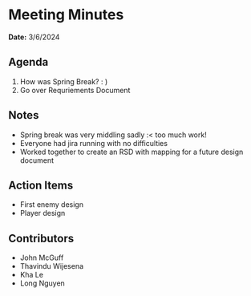 # Meeting Minutes
**Date:** 3/6/2024

## Agenda
1. How was Spring Break? : )
2. Go over Requriements Document

## Notes
* Spring break was very middling sadly :< too much work!
* Everyone had jira running with no difficulties
* Worked together to create an RSD with mapping for a future design document

## Action Items
* First enemy design
* Player design
## Contributors
* John McGuff
* Thavindu Wijesena
* Kha Le
* Long Nguyen

